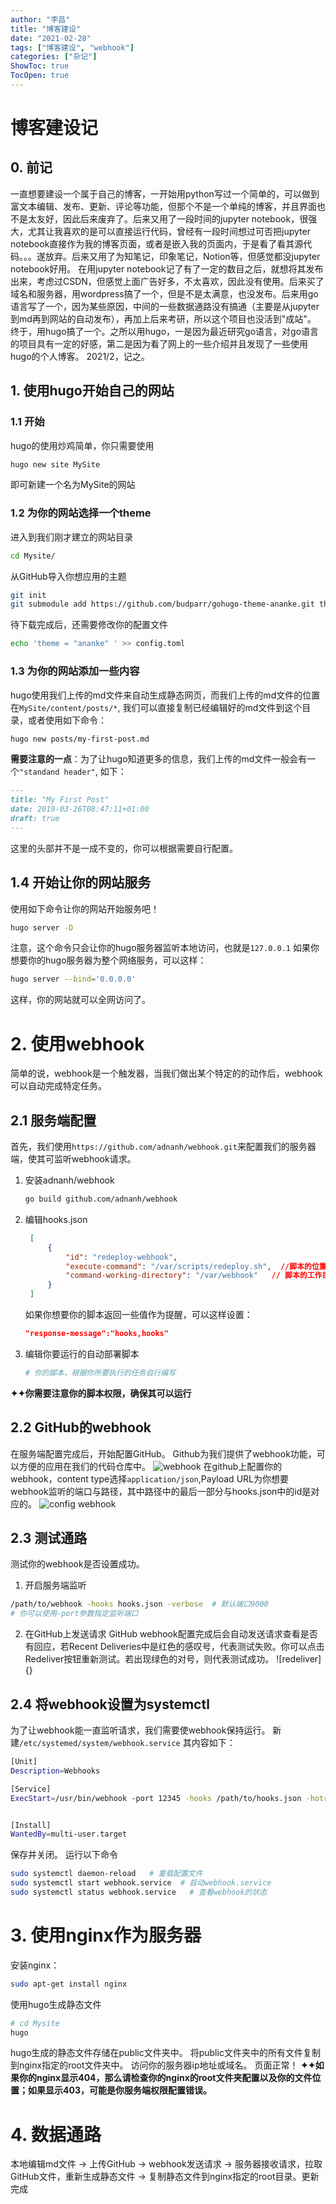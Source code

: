```yaml
---
author: "李昌"
title: "博客建设"
date: "2021-02-28"
tags: ["博客建设", "webhook"]
categories: ["杂记"]
ShowToc: true
TocOpen: true
---
```

# 博客建设记
## 0. 前记
一直想要建设一个属于自己的博客，一开始用python写过一个简单的，可以做到富文本编辑、发布、更新、评论等功能，但那个不是一个单纯的博客，并且界面也不是太友好，因此后来废弃了。后来又用了一段时间的jupyter notebook，很强大，尤其让我喜欢的是可以直接运行代码，曾经有一段时间想过可否把jupyter notebook直接作为我的博客页面，或者是嵌入我的页面内，于是看了看其源代码。。。遂放弃。后来又用了为知笔记，印象笔记，Notion等，但感觉都没jupyter notebook好用。
在用jupyter notebook记了有了一定的数目之后，就想将其发布出来，考虑过CSDN，但感觉上面广告好多，不太喜欢，因此没有使用。后来买了域名和服务器，用wordpress搞了一个，但是不是太满意，也没发布。后来用go语言写了一个，因为某些原因，中间的一些数据通路没有搞通（主要是从jupyter到md再到网站的自动发布），再加上后来考研，所以这个项目也没活到"成站"。
终于，用hugo搞了一个。之所以用hugo，一是因为最近研究go语言，对go语言的项目具有一定的好感，第二是因为看了网上的一些介绍并且发现了一些使用hugo的个人博客。
2021/2，记之。

## 1. 使用hugo开始自己的网站

### 1.1 开始
hugo的使用炒鸡简单，你只需要使用
```bash
hugo new site MySite
```
即可新建一个名为MySite的网站

### 1.2 为你的网站选择一个theme
进入到我们刚才建立的网站目录
```bash
cd Mysite/
```
从GitHub导入你想应用的主题
```bash
git init
git submodule add https://github.com/budparr/gohugo-theme-ananke.git themes/ananke
```
待下载完成后，还需要修改你的配置文件
```bash
echo 'theme = "ananke" ' >> config.toml   
```

### 1.3 为你的网站添加一些内容
hugo使用我们上传的md文件来自动生成静态网页，而我们上传的md文件的位置在`MySite/content/posts/*`, 我们可以直接复制已经编辑好的md文件到这个目录，或者使用如下命令：
```bash
hugo new posts/my-first-post.md
```
**需要注意的一点**：为了让hugo知道更多的信息，我们上传的md文件一般会有一个`"standand header"`, 如下：
```markdown
---
title: "My First Post"
date: 2019-03-26T08:47:11+01:00
draft: true
---
```
这里的头部并不是一成不变的，你可以根据需要自行配置。

## 1.4 开始让你的网站服务
使用如下命令让你的网站开始服务吧！
```bash
hugo server -D
```
注意，这个命令只会让你的hugo服务器监听本地访问，也就是`127.0.0.1`
如果你想要你的hugo服务器为整个网络服务，可以这样：
```bash
hugo server --bind='0.0.0.0'
```
这样，你的网站就可以全网访问了。

# 2. 使用webhook
简单的说，webhook是一个触发器，当我们做出某个特定的的动作后，webhook可以自动完成特定任务。

## 2.1 服务端配置
首先，我们使用`https://github.com/adnanh/webhook.git`来配置我们的服务器端，使其可监听webhook请求。
1. 安装adnanh/webhook
   ```bash
   go build github.com/adnanh/webhook
   ```
2. 编辑hooks.json
   ```json
    [
        {
            "id": "redeploy-webhook",  
            "execute-command": "/var/scripts/redeploy.sh",  //脚本的位置
            "command-working-directory": "/var/webhook"   // 脚本的工作目录
        }
    ]
   ```
   如果你想要你的脚本返回一些值作为提醒，可以这样设置：
   ```json
   "response-message":"hooks,hooks"
   ```
3. 编辑你要运行的自动部署脚本
   ```bash
   # 你的脚本，根据你所要执行的任务自行编写
   ```
**✦✦你需要注意你的脚本权限，确保其可以运行**

## 2.2 GitHub的webhook
在服务端配置完成后，开始配置GitHub。
Github为我们提供了webhook功能，可以方便的应用在我们的代码仓库中。
![webhook]()
在github上配置你的webhook，content type选择`application/json`,Payload URL为你想要webhook监听的端口与路径，其中路径中的最后一部分与hooks.json中的id是对应的。
![config webhook]()

## 2.3 测试通路
测试你的webhook是否设置成功。
1. 开启服务端监听
```bash
/path/to/webhook -hooks hooks.json -verbose  # 默认端口9000
# 你可以使用-port参数指定监听端口
```
2. 在GitHub上发送请求
   GitHub webhook配置完成后会自动发送请求查看是否有回应，若Recent Deliveries中是红色的感叹号，代表测试失败。你可以点击Redeliver按钮重新测试。若出现绿色的对号，则代表测试成功。
   ![redeliver]{}

## 2.4 将webhook设置为systemctl
为了让webhook能一直监听请求，我们需要使webhook保持运行。
新建`/etc/systemed/system/webhook.service`
其内容如下：
```bash
[Unit]
Description=Webhooks

[Service]
ExecStart=/usr/bin/webhook -port 12345 -hooks /path/to/hooks.json -hotreload


[Install]
WantedBy=multi-user.target
```
保存并关闭。
运行以下命令
```bash
sudo systemctl daemon-reload   # 重载配置文件
sudo systemctl start webhook.service  # 启动webhook.service
sudo systemctl status webhook.service   # 查看webhook的状态
```

# 3. 使用nginx作为服务器
安装nginx：
```bash
sudo apt-get install nginx
```
使用hugo生成静态文件
```bash
# cd Mysite
hugo
```
hugo生成的静态文件存储在public文件夹中。
将public文件夹中的所有文件复制到nginx指定的root文件夹中。
访问你的服务器ip地址或域名。
页面正常！
**✦✦如果你的nginx显示404，那么请检查你的nginx的root文件夹配置以及你的文件位置；如果显示403，可能是你服务端权限配置错误。**

# 4. 数据通路
本地编辑md文件 → 上传GitHub → webhook发送请求 → 服务器接收请求，拉取GitHub文件，重新生成静态文件 → 复制静态文件到nginx指定的root目录。更新完成


